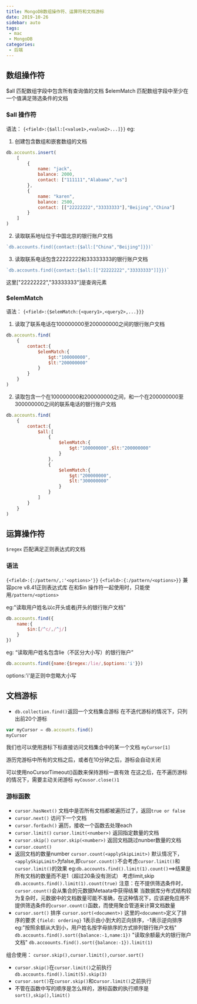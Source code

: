 ```yaml
---
title: MongoDB数组操作符、运算符和文档游标
date: 2019-10-26
sidebar: auto
tags:
 - mac
 - MongoDB
categories: 
 - 后端
---
```

## 数组操作符
$all 匹配数组字段中包含所有查询值的文档
$elemMatch 匹配数组字段中至少在一个值满足筛选条件的文档

### $all 操作符
语法：
`{<field>:{$all:[<value1>,<value2>...]}}`
 eg:
 1. 创建包含数组和嵌套数组的文档
 ```js
 db.accounts.insert(
     [
         {
             name: "jack",
             balance: 2000,
             contact: ["111111","Alabama","us"]
         },
         {
             name: "karen",
             balance: 2500,
             contact: [["22222222","33333333"],"Beijing","China"]
         }
     ]
 )
 ```
 2. 读取联系地址位于中国北京的银行账户文档
 ```js
`db.accounts.find({contact:{$all:["China","Beijing"]}})`
 ```
 3. 读取联系电话包含22222222和33333333的银行账户文档
 ```js
`db.accounts.find({contact:{$all:[["22222222","33333333"]]}})`
 ```
 这里["22222222","33333333"]是查询元素

### $elemMatch
语法：
`{<field>:{$elemMatch:{<query1>,<query2>,...}}}`

1. 读取了联系电话在100000000至200000000之间的银行账户文档

```js
db.accounts.find(
    {
        contact:{
            $elemMatch:{
                $gt:"100000000",
                $lt:"200000000"
            }
        }
    }
)
```

2. 读取包含一个在100000000和200000000之间，和一个在200000000至300000000之间的联系电话的银行账户文档
```js
db.accounts.find(
    {
        contact:{
            $all:[
                {
                    $elemMatch:{
                        $gt:"100000000",$lt:"200000000"
                    }
                },
                {
                    $elemMatch:{
                        $gt:"200000000",
                        $lt:"300000000"
                    }
                }
            ]
        }
    }
)
```

## 运算操作符

`$regex` 匹配满足正则表达式的文档
### 语法
`{<field>:{:/pattern/,:'<options>'}}`
`{<field>:{:/pattern/<options>}}`
兼容pcre v8.41正则表达式库
在和$in 操作符一起使用时，只能使用`/pattern/<options>`

eg:"读取用户姓名以c开头或者j开头的银行账户文档"
```js
db.accounts.find({
    name:{
        $in:[/^c/,/^j/]
    }
})
```

eg: “读取用户姓名包含lie（不区分大小写）的银行账户”
```js
db.accounts.find({name:{$regex:/lie/,$options:'i'}})
```
options:'i'是正则中忽略大小写 


## 文档游标
- `db.collection.find()`返回一个文档集合游标
在不迭代游标的情况下，只列出前20个游标
```js
var myCursor = db.accounts.find()
myCursor
```
我们也可以使用游标下标直接访问文档集合中的某一个文档
`myCursor[1]`

游历完游标中所有的文档之后，或者在10分钟之后，游标会自动关闭

可以使用noCursorTimeout()函数来保持游标一直有效
在这之后，在不遍历游标的情况下，需要主动关闭游标
`myCousor.close()1`

### 游标函数
- `cursor.hasNext()`
文档中是否所有文档都被遍历过了，返回`true or false `  
- `cursor.next()`
访问下一个文档
- `cursor.forEach()`
遍历，接收一个函数去处理each
- `cursor.limit()`
`cursor.limit(<number>)`
返回指定数量的文档
- `cursor.skip()`
`cursor.skip(<number>)`
返回文档跳过nunber数量的文档
- `cursor.count()`
- 返回文档的数量number
`cursor.count(<applySkipLimit>)`
默认情况下，`<applySkipLimit>`为false,即`cursor.count()`不会考虑`cursor.limit()`和`cursor.limit()`的效果
eg:`db.accounts.find().limit(1).count()`==>结果是所有文档的数量而不是1（超过20条没有测试）
考虑limit,skip
`db.accounts.find().limit(1).count(true)`
注意：在不提供筛选条件时，`cursor.count()`会从集合的元数据Metaata中获得结果
当数据库分布式结构较为复杂时，元数据中的文档数量可能不准确，在这种情况下，应该避免应用不提供筛选条件的`cursor.count()`函数，而使用聚合管道来计算文档数量
- `cursor.sort()`
排序
`cursor.sort(<document>)`
这里的`<document>`定义了排序的要求
`{field: ordering}`
1表示由小到大的正向排序，-1表示逆向排序
eg:"按照余额从大到小，用户姓名按字母排序的方式排列银行账户文档"
`db.accounts.find().sort({balance:-1,name:1})`
"读取余额最大的银行账户文档"
`db.accoounts.find().sort({balance:-1}).limit(1)`

组合使用：
`cursor.skip(),cursor.limit(),cursor.sort()`
- `cursor.skip()`在`cursor.limit()`之前执行
`db.accounts.find().limit(5).skip(3)`
- `cursor.sort()`在`cursor.skip()`和c`ursor.limit()`之前执行
- 不管在函数中写的顺序是怎么样的，游标函数的执行顺序是`sort(),skip(),limit()`
